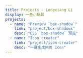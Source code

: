 ```yaml
---
title: Projects - Longxiang Li
display: 一些小玩具
projects:
  - name: "Preview `box-shadow`"
    link: "project/box-shadows"
    desc: "CSS `box-shadow` 预览"
  - name: "Icon creater"
    link: "project/icon-creater"
    desc: "一键生成网页 icon"
---
```


<ListItems :items="frontmatter.projects" />
